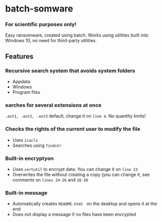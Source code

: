 # batch-somware

### For scientific purposes only!

Easy ransomware, created using batch.
Works using utilities built into Windows 10, no need for third-party utilities.

## Features

### Recursive search system that avoids system folders

- Appdata
- Windows
- Program files

### earches for several extensions at once

`.ext1, .ext2, .ext3` default, change it on `line 4`. No quantity limits!


### Checks the rights of the current user to modify the file

- Uses `icacls`
- Searches using `findstr`

### Built-in encryptyon

- Uses `certutil` to encrypt data. You can change it on `line 23`
- Overwrites the file without creating a copy (you can change it, see comments on `lines 24-26` and `28-30`


### Built-in message

- Automatically creates `README.html ` on the desktop and opens it at the end
- Does not display a message if no files have been encrypted
